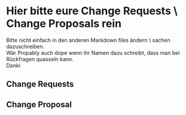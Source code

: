 # Hier bitte eure Change Requests \ Change Proposals rein
Bitte nicht einfach in den anderen Markdown files ändern \ sachen dazuschreiben. \
Wär Propably auch dope wenn ihr Namen dazu schreibt, dass man bei Rückfragen quasseln kann. \
Danki

## Change Requests

## Change Proposal

